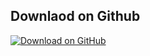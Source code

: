 ## Downlaod on Github

[![Download on GitHub](https://img.shields.io/badge/Download-App-brightgreen.svg?style=for-the-badge&logo=github)](https://github.com/shameemkabeer/Events_era_final/releases/download/V1/era.apk)
